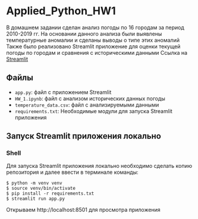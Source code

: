 # Applied_Python_HW1

В домашнем задании сделан анализ погоды по 16 городам за период 2010-2019 гг. На основании данного анализа были выявлены температурные аномалии и сделаны выводы о типе этих аномалий<br>
Также было реализовано Streamlit приложение для оценки текущей погоды по городам и сравнения с историческими данными
Ссылка на [Streamlit](https://appliedpythonhw1-kpgtwb8eszg9rsgaovsraj.streamlit.app)

## Файлы

- `app.py`: файл с приложением Streamlit
- `HW_1.ipynb`: файл с анализом исторических данных погоды
- `temperature_data.csv`: файл с анализируемыми данными
- `requirements.txt`: Необходимые модули для запуска Streamlit приложения

## Запуск Streamlit приложения локально

### Shell

Для запуска Streamlit приложения локально необходимо сделать копию репозитория и далее ввести в терминале команды:

```shell
$ python -m venv venv
$ source venv/bin/activate
$ pip install -r requirements.txt
$ streamlit run app.py
```
Открываем http://localhost:8501 для просмотра приложения
